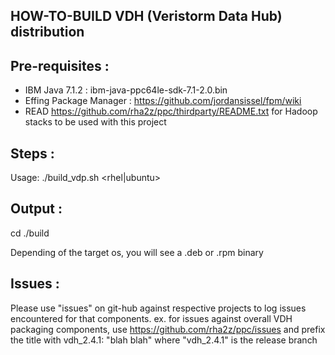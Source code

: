 HOW-TO-BUILD VDH (Veristorm Data Hub) distribution
--------------------------------------------------

Pre-requisites :
----------------

* IBM Java 7.1.2 : ibm-java-ppc64le-sdk-7.1-2.0.bin
* Effing Package Manager : https://github.com/jordansissel/fpm/wiki
* READ https://github.com/rha2z/ppc/thirdparty/README.txt for Hadoop stacks to be used with this project

Steps :
-------
Usage: ./build_vdp.sh <ppcle> <rhel|ubuntu>

Output :
--------
cd ./build

Depending of the target os, you will see a .deb or .rpm binary

Issues :
--------
Please use "issues" on git-hub against respective projects to log issues encountered for that components.
ex. for issues against overall VDH packaging components, use 
https://github.com/rha2z/ppc/issues and prefix the title with vdh_2.4.1: "blah blah" where "vdh_2.4.1" is the release branch


